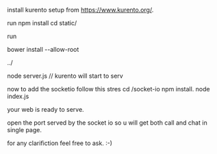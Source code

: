 install kurento setup from https://www.kurento.org/.





run npm install
cd static/  

run

bower install --allow-root

../

node server.js // kurento will start to serv

now to add the socketio follow this stres
cd /socket-io
npm install.
node index.js

your web is ready to serve.

open the port served by the socket io so u will get both call and chat in single page.

for any clarifiction feel free to ask. :-)

